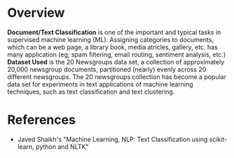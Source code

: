 # Overview
**Document/Text Classification** is one of the important and typical tasks in supervised machine learning (ML). Assigning categories to documents, which can be a web page, a library book, media atricles, gallery, etc. has many application (eg; spam filtering, email routing, sentiment analysis, etc.)
 **Dataset Used** is the 20 Newsgroups data set, a collection of approximately 20,000 newsgroup documents, partitioned (nearly) evenly across 20 different newsgroups. The 20 newsgroups collection has become a popular data set for experiments in text applications of machine learning techniques, such as text classification and text clustering.
 
# References
- Javed Shaikh's "Machine Learning, NLP: Text Classification using scikit-learn, python and NLTK"
